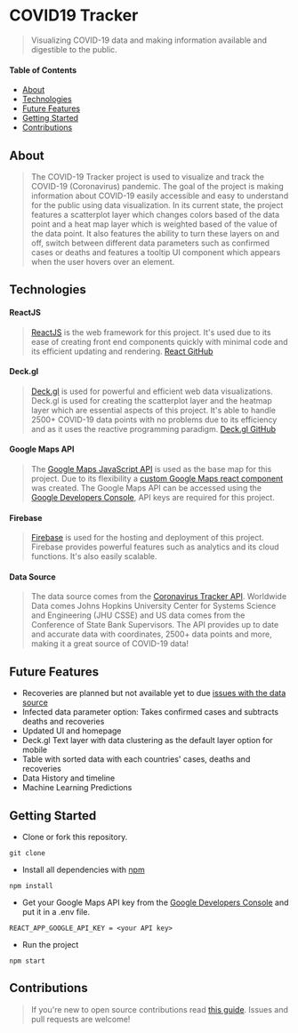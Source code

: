# COVID19 Tracker
> Visualizing COVID-19 data and making information available and digestible to the public.

#### Table of Contents
 * [About](#About)
 * [Technologies](#Technologies)
 * [Future Features](#Future-Features)
 * [Getting Started](#Getting-Started)
 * [Contributions](#Contributions)

## About
> The COVID-19 Tracker project is used to visualize and track the COVID-19 (Coronavirus) pandemic. The goal of the project is making information about COVID-19 easily accessible and easy to understand for the public using data visualization. In its current state, the project features a scatterplot layer which changes colors based of the data point and a heat map layer which is weighted based of the value of the data point. It also features the ability to turn these layers on and off, switch between different data parameters such as confirmed cases or deaths and features a tooltip UI component which appears when the user hovers over an element.

## Technologies

#### ReactJS
> [ReactJS](https://reactjs.org/) is the web framework for this project. It's used due to its ease of creating front end components quickly with minimal code and its efficient updating and rendering.
[React GitHub](https://github.com/facebook/react)

#### Deck.gl
> [Deck.gl](https://deck.gl/) is used for powerful and efficient web data visualizations. Deck.gl is used for creating the scatterplot layer and the heatmap layer which are essential aspects of this project. It's able to handle 2500+ COVID-19 data points with no problems due to its efficiency and as it uses the reactive programming paradigm.
[Deck.gl GitHub](https://github.com/uber/deck.gl)

#### Google Maps API
> The [Google Maps JavaScript API](https://developers.google.com/maps/documentation/javascript/tutorial) is used as the base map for this project. Due to its flexibility a [custom Google Maps react component](../blob/master/src/components/Map.js) was created. The Google Maps API can be accessed using the [Google Developers Console](https://console.developers.google.com/), API keys are required for this project.

#### Firebase
> [Firebase](https://firebase.google.com/) is used for the hosting and deployment of this project. Firebase provides powerful features such as analytics and its cloud functions. It's also easily scalable.

#### Data Source
> The data source comes from the [Coronavirus Tracker API](https://github.com/ExpDev07/coronavirus-tracker-api). Worldwide Data comes Johns Hopkins University Center for Systems Science and Engineering (JHU CSSE) and US data comes from the Conference of State Bank Supervisors. The API provides up to date and accurate data with coordinates, 2500+ data points and more, making it a great source of COVID-19 data!

## Future Features
  * Recoveries are planned but not available yet to due [issues with the data source](https://github.com/ExpDev07/coronavirus-tracker-api/issues/161)
  * Infected data parameter option: Takes confirmed cases and subtracts deaths and recoveries
  * Updated UI and homepage
  * Deck.gl Text layer with data clustering as the default layer option for mobile
  * Table with sorted data with each countries' cases, deaths and recoveries
  * Data History and timeline
  * Machine Learning Predictions


## Getting Started
* Clone or fork this repository.
```
git clone
```

* Install all dependencies with [npm](https://nodejs.org/)
```
npm install
```

* Get your Google Maps API key from the [Google Developers Console](https://console.developers.google.com/) and put it in a .env file.
```
REACT_APP_GOOGLE_API_KEY = <your API key>
```

* Run the project
```
npm start
```

## Contributions
> If you're new to open source contributions read [this guide](https://opensource.guide/how-to-contribute/). Issues and pull requests are welcome! 
